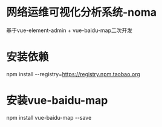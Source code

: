 # 网络运维可视化分析系统-noma

基于vue-element-admin + vue-baidu-map二次开发


# 安装依赖
npm install --registry=https://registry.npm.taobao.org

# 安装vue-baidu-map
npm install vue-baidu-map --save
